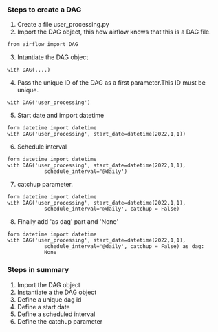 ### Steps to create a DAG

1. Create a file user_processing.py
2. Import the DAG object, this how airflow knows that this is a DAG file.
```
from airflow import DAG
```
3. Intantiate the DAG object

```
with DAG(....)
```
4. Pass the unique ID of the DAG as a first parameter.This ID must be unique.

```
with DAG('user_processing')
```
5. Start date and import datetime

```
form datetime import datetime
with DAG('user_processing', start_date=datetime(2022,1,1))
```

6. Schedule interval

```
form datetime import datetime
with DAG('user_processing', start_date=datetime(2022,1,1),
            schedule_interval='@daily')
```

7. catchup parameter.

```
form datetime import datetime
with DAG('user_processing', start_date=datetime(2022,1,1),
            schedule_interval='@daily', catchup = False)

```

8. Finally add 'as dag' part and 'None'

```
form datetime import datetime
with DAG('user_processing', start_date=datetime(2022,1,1),
            schedule_interval='@daily', catchup = False) as dag:
            None

```


### Steps in summary

1. Import the DAG object
2. Instantiate a the DAG object
3. Define a unique dag id
4. Define a start date
5. Define a scheduled interval
6. Define the catchup parameter



